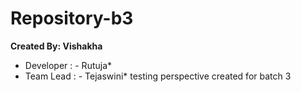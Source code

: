 # Repository-b3

**Created By: Vishakha**
* Developer : - Rutuja*
* Team Lead : - Tejaswini*
testing perspective created for batch 3

